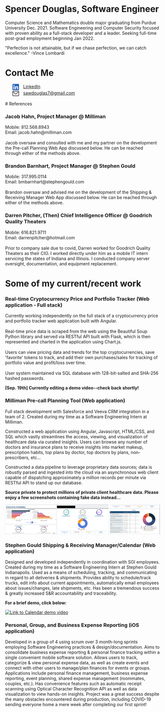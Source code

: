 # Spencer Douglas, Software Engineer

Computer Science and Mathematics double major graduating from Purdue University Dec. 2021.
Software Engineering and Computer Security focused with proven ability as a full-stack developer and a leader.
Seeking full-time post-grad employment beginning Jan 2022.

"Perfection is not attainable, but if we chase perfection, we can catch excellence." -Vince Lombardi 

# Contact Me

  <ul style="list-style-type:none;">
  <li>
    <a style = "display: flex;" href = "https://www.linkedin.com/in/sawdouglas/">
      <img alt="My LinkedIn" style = "max-width: 1.5em; padding-right: 1em;" src = "https://raw.githubusercontent.com/spencerdouglas7/spencerdouglas7.github.io/main/linkedin.svg">
      LinkedIn
    </a>
  </li>
  <li>
    <a style = "display: flex;" href = "mailto:sawdouglas7@gmail.com">
      <img alt="My LinkedIn" style = "max-width: 1.5em; padding-right: 1em;" src = "https://raw.githubusercontent.com/spencerdouglas7/spencerdouglas7.github.io/main/envelope.svg">
      sawdouglas7@gmail.com
    </a>
  </li>
</ul> 
# References
  <h3>Jacob Hahn, Project Manager @ Milliman </h3>
  Mobile: 812.568.8943 <br> Email: jacob.hahn@milliman.com
  <br><br>
  Jacob oversaw and consulted with me and my partner on the development the Pre-call Planning Web App discussed below. He can be reached through either of the methods above.
  <h3>Brandon Barnhart, Project Manager @ Stephen Gould </h3>
  Mobile: 317.995.0114 <br> Email: bmbarnhart@stephengould.com
  <br><br>
  Brandon oversaw and advised me on the development of the Shipping & Receiving Manager Web App discussed below. He can be reached through either of the methods above.
  
  <h3>Darren Pitcher, (Then) Chief Intelligence Officer @ Goodrich Quality Theaters </h3>
  Mobile: 616.821.9711  <br> Email: darrenpitcher@hotmail.com
  <br><br>
  Prior to company sale due to covid, Darren worked for Goodrich Quality Theaters as their CIO. I worked directly under him as a mobile IT intern servicing the states of Indiana and Illinois. I conducted company server oversight, documentation, and equipment replacement. 

# Some of my current/recent work

### Real-time Cryptocurrency Price and Portfolio Tracker (Web application - Full stack)
  Currently working independently on the full stack of a cryptocurrency price and portfolio tracker web application built with Angular. 
  <br><br>
  Real-time price data is scraped from the web using the Beautiful Soup Python library and served via RESTful API built with Flask, which is then represented and charted in the application using Chart.js.
  <br><br>
  Users can view pricing data and trends for the top cryptocurrencies, save 'favorite' tokens to track, and add their own purchases/sales for tracking of portfolio value and profit/loss over time.
  <br><br>
  User system maintained via SQL database with 128-bit-salted and SHA-256 hashed passwords.

<b>[Sep. 19th] Currently editing a demo video--check back shortly!</b>

### Milliman Pre-call Planning Tool (Web application)
  Full stack development with Salesforce and Veeva CRM integration in a team of 2. Created during my time as a Software Engineering Intern at Milliman.

  Constructed a web application using Angular, Javascript, HTML/CSS, and SQL which vastly streamlines the access, viewing, and visualization of healthcare data via   curated insights. Users can browse any number of doctors and insurance plans to receive insights into market makeup, prescription habits, top plans by doctor, top doctors by plans, non-prescribers, etc...

  Constructed a data pipeline to leverage proprietary data sources; data is robustly parsed and ingested into the cloud via an asynchronous web client capable of       dispatching approximately a million records per minute via RESTful API to stand up our database.

<b>Source private to protect millions of private client healthcare data. Please enjoy a few screenshots containing fake data instead...</b>

<div style = "display: flex; justify-content: space-between; max-width: 100vw;">
  <a href = "https://raw.githubusercontent.com/spencerdouglas7/spencerdouglas7.github.io/main/execsumm.png"><img src ="https://raw.githubusercontent.com/spencerdouglas7/spencerdouglas7.github.io/main/execsumm.png" style = "aspect-ratio: 19 / 11;"></a>
  <a href = "https://raw.githubusercontent.com/spencerdouglas7/spencerdouglas7.github.io/main/detailtop.png" ><img src ="https://raw.githubusercontent.com/spencerdouglas7/spencerdouglas7.github.io/main/detailtop.png" style = "aspect-ratio: 19 / 11;"></a>
  <a href = "https://raw.githubusercontent.com/spencerdouglas7/spencerdouglas7.github.io/main/detailbottom.png" ><img src ="https://raw.githubusercontent.com/spencerdouglas7/spencerdouglas7.github.io/main/detailbottom.png" style = "aspect-ratio: 19 / 11;"></a>
</div>

### Stephen Gould Shipping & Receiving Manager/Calendar (Web application)
  Designed and developed independently in coordination with SGI employees. Created during my time as a Software Engineering Intern at Stephen Gould
  Indianapolis. Used as a means of scheduling, tracking, and communicating in regard to all deliveries & 
  shipments. Provides ability to schedule/track trucks, edit info about current appointments, automatically email employees
  about issues/changes, late shipments, etc. Has been a tremendous success & greatly increased S&R accountability and traceability.
  
  <b>For a brief demo, click below:</b>
  <br>
<!--
<img src = "https://i.ibb.co/1ZKKXRX/Screen-Shot-2020-11-08-at-9-50-32-PM.png" style= "height: 20vh;">
-->
[![Link to Calendar demo video](https://img.youtube.com/vi/JgYEQMiKT60/0.jpg)](https://www.youtube.com/watch?v=JgYEQMiKT60)

### Personal, Group, and Business Expense Reporting (iOS application)

  Developed in a group of 4 using scrum over 3 month-long sprints employing Software Engineering practices & design/documentation. Aims to consolidate business expense reporting
  & personal finance tracking within a single convenient mobile software solution. Allows users to track, categorize & view personal expense data, as well as create
  events and connect with other users to manage/plan finances for events or groups. Applications include personal finance management, business expense reporting, event planning,
  shared expense management (roommates, couples, etc.). Has convenience features such as automatic receipt scanning using Optical Character Recognition API as well as data visualization to view hands-on insights. Project was a great success despite the many obstacles encountered during production, including
  COVID-19 sending everyone home a mere week after completing our first sprint!
  
